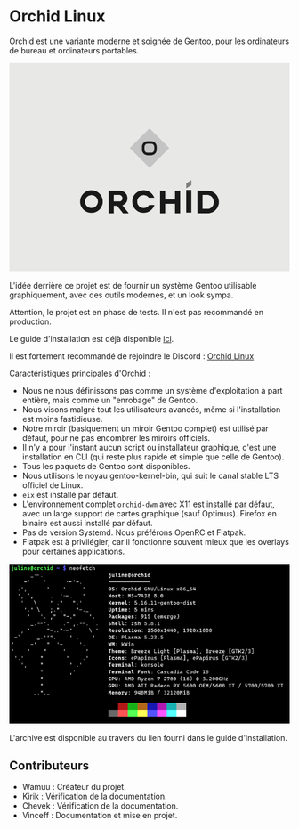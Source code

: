# Orchid Linux 

Orchid est une variante moderne et soignée de Gentoo, pour les ordinateurs de bureau et ordinateurs portables.

![Orchid Logo](img/ORCHID_LOGO.png)

L'idée derrière ce projet est de fournir un système Gentoo utilisable graphiquement, avec des outils modernes, et un look sympa.

Attention, le projet est en phase de tests. Il n'est pas recommandé en production.

Le guide d'installation est déjà disponible [ici](https://github.com/juliiine/orchid/blob/main/Installation.md).

Il est fortement recommandé de rejoindre le Discord : [Orchid Linux](https://discord.gg/DeRhvP7M)

Caractéristiques principales d'Orchid :

- Nous ne nous définissons pas comme un système d'exploitation à part entière, mais comme un "enrobage" de Gentoo. 
- Nous visons malgré tout les utilisateurs avancés, même si l'installation est moins fastidieuse.
- Notre miroir (basiquement un miroir Gentoo complet) est utilisé par défaut, pour ne pas encombrer les miroirs officiels.
- Il n'y a pour l'instant aucun script ou installateur graphique, c'est une installation en CLI (qui reste plus rapide et simple que celle de Gentoo).
- Tous les paquets de Gentoo sont disponibles.
- Nous utilisons le noyau gentoo-kernel-bin, qui suit le canal stable LTS officiel de Linux.
- `eix` est installé par défaut.
- L'environnement complet `orchid-dwm` avec X11 est installé par défaut, avec un large support de cartes graphique (sauf Optimus). Firefox en binaire est aussi installé par défaut.
- Pas de version Systemd. Nous préférons OpenRC et Flatpak. 
- Flatpak est à privilégier, car il fonctionne souvent mieux que les overlays pour certaines applications.

![OrchidNeofetch](img/Screenshot_20220226_171132.png)


L'archive est disponible au travers du lien fourni dans le guide d'installation.

## Contributeurs

- Wamuu : Créateur du projet.
- Kirik : Vérification de la documentation.
- Chevek : Vérification de la documentation.
- Vinceff : Documentation et mise en projet.
